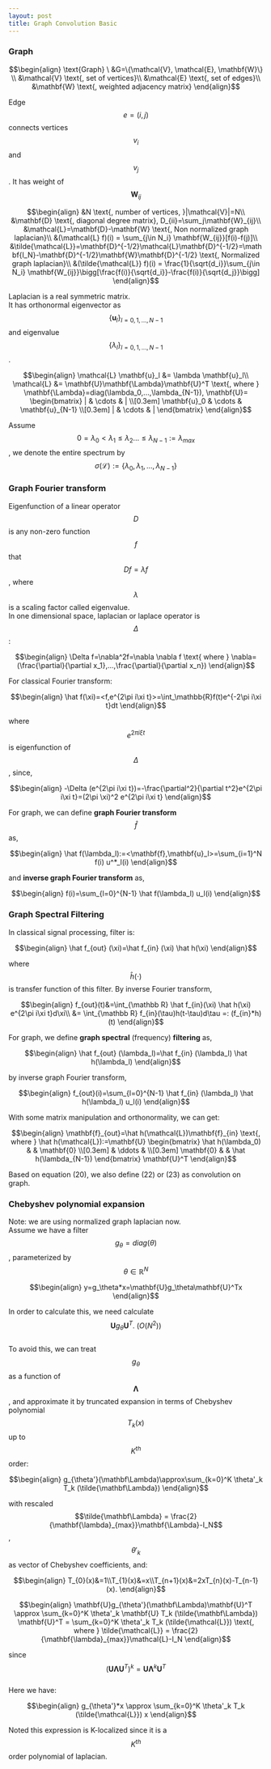 ```yaml
---
layout: post
title: Graph Convolution Basic
---
```


### Graph

$$\begin{align}
\text{Graph} \ &G=\{\mathcal{V}, \mathcal{E}, \mathbf{W}\} \\
&\mathcal{V} \text{, set of vertices}\\
&\mathcal{E} \text{, set of edges}\\
&\mathbf{W} \text{, weighted adjacency matrix}
\end{align}$$  

Edge $$e=(i,j)$$ connects vertices $$v_i$$ and $$v_j$$. It has weight of $$\mathbf{W}_{ij}$$

$$\begin{align}
&N \text{, number of vertices, }|\mathcal{V}|=N\\
&\mathbf{D} \text{, diagonal degree matrix}, D_{ii}=\sum_j\mathbf{W}_{ij}\\
&\mathcal{L}=\mathbf{D}-\mathbf{W} \text{, Non normalized graph laplacian}\\
&(\mathcal{L} f)(i) = \sum_{j\in N_i} \mathbf{W_{ij}}[f(i)-f(j)]\\
&\tilde{\mathcal{L}}=\mathbf{D}^{-1/2}\mathcal{L}\mathbf{D}^{-1/2}=\mathbf{I_N}-\mathbf{D}^{-1/2}\mathbf{W}\mathbf{D}^{-1/2} \text{, Normalized graph laplacian}\\
&(\tilde{\mathcal{L}} f)(i) = \frac{1}{\sqrt{d_i}}\sum_{j\in N_i} \mathbf{W_{ij}}\bigg[\frac{f(i)}{\sqrt{d_i}}-\frac{f(i)}{\sqrt{d_j}}\bigg]
\end{align}$$  

Laplacian is a real symmetric matrix.  
It has orthonormal eigenvector as $$\{\mathbf{u}_l\}_{l=0,1,...,N-1}$$ and eigenvalue $$\{\lambda_l\}_{l=0,1,...,N-1}$$.  

$$\begin{align}
\mathcal{L} \mathbf{u}_l &= \lambda \mathbf{u}_l\\
\mathcal{L} &= \mathbf{U}\mathbf{\Lambda}\mathbf{U}^T \text{, where } \mathbf{\Lambda}=diag(\lambda_0,...,\lambda_{N-1}), 
\mathbf{U}= 
\begin{bmatrix}
        |            & \cdots & | \\[0.3em]
        \mathbf{u}_0 & \cdots & \mathbf{u}_{N-1} \\[0.3em]
        |            & \cdots & |
\end{bmatrix}
\end{align}$$  

Assume $$0=\lambda_0<\lambda_1\le\lambda_2...\le\lambda_{N-1}:=\lambda_{max}$$, we denote the entire spectrum by $$\sigma(\mathcal{L}):=\{\lambda_0,\lambda_1,...,\lambda_{N-1}\}$$  

### Graph Fourier transform
Eigenfunction of a linear operator $$D$$ is any non-zero function $$f$$ that $$Df=\lambda f$$, where $$\lambda$$ is a scaling factor called eigenvalue.  
In one dimensional space, laplacian or laplace operator is $$\Delta$$:

$$\begin{align}
\Delta f=\nabla^2f=\nabla \nabla f \text{ where } \nabla=(\frac{\partial}{\partial x_1},...,\frac{\partial}{\partial x_n})
\end{align}$$

For classical Fourier transform:

$$\begin{align}
\hat f(\xi)=<f,e^{2\pi i\xi t}>=\int_\mathbb{R}f(t)e^{-2\pi i\xi t}dt
\end{align}$$

where $$e^{2\pi i\xi t}$$ is eigenfunction of $$\Delta$$, since,

$$\begin{align}
-\Delta (e^{2\pi i\xi t})=-\frac{\partial^2}{\partial t^2}e^{2\pi i\xi t}=(2\pi \xi)^2 e^{2\pi i\xi t} 
\end{align}$$

For graph, we can define **graph Fourier transform**  $$\hat f$$ as,

$$\begin{align}
\hat f(\lambda_l):=<\mathbf{f},\mathbf{u}_l>=\sum_{i=1}^N f(i) u^*_l(i) 
\end{align}$$

and **inverse graph Fourier transform** as,

$$\begin{align}
f(i)=\sum_{l=0}^{N-1} \hat f(\lambda_l) u_l(i) 
\end{align}$$

### Graph Spectral Filtering
In classical signal processing, filter is:

$$\begin{align}
\hat f_{out} (\xi)=\hat f_{in} (\xi) \hat h(\xi) 
\end{align}$$

where $$\hat h(\cdot)$$ is transfer function of this filter. By inverse Fourier transform,

$$\begin{align}
f_{out}(t)&=\int_{\mathbb R} \hat f_{in}(\xi) \hat h(\xi) e^{2\pi i\xi t}d\xi\\
&= \int_{\mathbb R} f_{in}(\tau)h(t-\tau)d\tau =: (f_{in}*h)(t)
\end{align}$$

For graph, we define **graph spectral** (frequency) **filtering** as,

$$\begin{align}
\hat f_{out} (\lambda_l)=\hat f_{in} (\lambda_l) \hat h(\lambda_l) 
\end{align}$$

by inverse graph Fourier transform, 

$$\begin{align}
f_{out}(i)=\sum_{l=0}^{N-1} \hat f_{in} (\lambda_l) \hat h(\lambda_l) u_l(i)
\end{align}$$

With some matrix manipulation and orthonormality, we can get:

$$\begin{align}
\mathbf{f}_{out}=\hat h(\mathcal{L})\mathbf{f}_{in} \text{, where } \hat h(\mathcal{L}):=\mathbf{U}
\begin{bmatrix}
    \hat h(\lambda_0) &        & \mathbf{0} \\[0.3em]
                      & \ddots &  \\[0.3em]
    \mathbf{0}        &        & \hat h(\lambda_{N-1})
\end{bmatrix}
\mathbf{U}^T
\end{align}$$

Based on equation (20), we also define (22) or (23) as convolution on graph.

### Chebyshev polynomial expansion
Note: we are using normalized graph laplacian now.  
Assume we have a filter $$g_\theta = diag(\theta)$$, parameterized by $$\theta \in \mathbb R^N$$

$$\begin{align}
y=g_\theta*x=\mathbf{U}g_\theta\mathbf{U}^Tx
\end{align}$$

In order to calculate this, we need calculate $$\mathbf{U}g_\theta\mathbf{U}^T. ~ (O(N^2))$$  
To avoid this, we can treat $$g_\theta$$ as a function of $$\mathbf{\Lambda}$$, and approximate it by truncated expansion in terms of Chebyshev polynomial $$T_k(x)$$ up to $$K^{th}$$ order:

$$\begin{align}
g_{\theta'}(\mathbf\Lambda)\approx\sum_{k=0}^K \theta'_k T_k (\tilde{\mathbf\Lambda})
\end{align}$$

with rescaled $$\tilde{\mathbf\Lambda} = \frac{2}{\mathbf{\lambda}_{max}}\mathbf{\Lambda}-I_N$$, $$\theta'_k$$ as vector of Chebyshev coefficients, and:

$$\begin{align}
T_{0}(x)&=1\\T_{1}(x)&=x\\T_{n+1}(x)&=2xT_{n}(x)-T_{n-1}(x).
\end{align}$$


$$\begin{align}
\mathbf{U}g_{\theta'}(\mathbf\Lambda)\mathbf{U}^T \approx \sum_{k=0}^K \theta'_k \mathbf{U} T_k (\tilde{\mathbf\Lambda}) \mathbf{U}^T = \sum_{k=0}^K \theta'_k T_k (\tilde{\mathcal{L}}) \text{, where } \tilde{\mathcal{L}} = \frac{2}{\mathbf{\lambda}_{max}}\mathcal{L}-I_N
\end{align}$$

since $$(\mathbf{U}\mathbf{\Lambda}\mathbf{U}^T)^k=\mathbf{U}\mathbf{\Lambda}^k\mathbf{U}^T$$  
Here we have: 

$$\begin{align}
g_{\theta'}*x \approx \sum_{k=0}^K \theta'_k T_k (\tilde{\mathcal{L}}) x
\end{align}$$

Noted this expression is K-localized since it is a $$K^{th}$$ order polynomial of laplacian.
